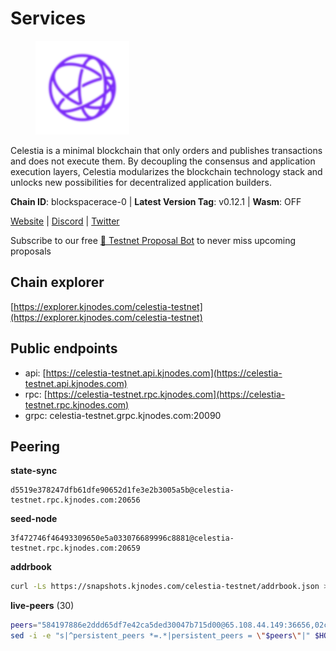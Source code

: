 # Services

<figure><img src="https://raw.githubusercontent.com/kj89/cosmos-images/main/logos/celestia.png" width="150" alt=""><figcaption></figcaption></figure>

Celestia is a minimal blockchain that only orders and publishes transactions and  does not execute them. By decoupling the consensus and application execution layers,  Celestia modularizes the blockchain technology stack and unlocks new possibilities  for decentralized application builders.

**Chain ID**: blockspacerace-0 | **Latest Version Tag**: v0.12.1 | **Wasm**: OFF

[Website](https://celestia.org) | [Discord](https://discord.gg/celestiacommunity) | [Twitter](https://twitter.com/CelestiaOrg)



Subscribe to our free [🤖 Testnet Proposal Bot](https://t.me/kjnodes_testnet_proposal_bot) to never miss upcoming proposals


## Chain explorer
[https://explorer.kjnodes.com/celestia-testnet](https://explorer.kjnodes.com/celestia-testnet)

## Public endpoints

* api: [https://celestia-testnet.api.kjnodes.com](https://celestia-testnet.api.kjnodes.com)
* rpc: [https://celestia-testnet.rpc.kjnodes.com](https://celestia-testnet.rpc.kjnodes.com)
* grpc: celestia-testnet.grpc.kjnodes.com:20090

## Peering

**state-sync**

```text
d5519e378247dfb61dfe90652d1fe3e2b3005a5b@celestia-testnet.rpc.kjnodes.com:20656
```

**seed-node**

```text
3f472746f46493309650e5a033076689996c8881@celestia-testnet.rpc.kjnodes.com:20659
```

**addrbook**
```bash
curl -Ls https://snapshots.kjnodes.com/celestia-testnet/addrbook.json > $HOME/.celestia-app/config/addrbook.json
```

**live-peers** (30)
```bash
peers="584197886e2ddd65df7e42ca5ded30047b715d00@65.108.44.149:36656,02c88d98245ec8b06546f6b19866b758f2df2c6e@95.217.194.249:26656,2b8f5b788108c593378ce0dad8faff180b854cb4@185.56.139.86:26656,e4fa11cfb413d69d95dc90a0e12125b091b1d574@51.158.115.159:26656,768ac4ece936ca4eb01b763c119edb74c53b58b2@135.181.26.67:26656,cb0c8eab8b18c4c6a2d0cc030d1b0787656b61bb@65.108.137.39:26656,9497e0c783d5cb9b18f6addfcf2f25cdc4d5d1a2@148.113.153.79:36656,e85b086d236a2c9a4d285e6d44126bb6fc6a1555@131.153.158.209:26656,0293f2cf7184da95bc6ea6ff31c7e97578b9c7ff@65.109.106.95:26656,143a1eda55f71240a9b22a1bedc00868fd2a46de@65.109.19.168:26656,29c8a82a0be59a2c6a5d6fb2ad0a2e1b4d09de0f@186.3.232.252:26656,24770b73138ee6a2113e4c35b5e3525749c21350@109.238.11.182:26656,e35144c78e110e2fa9c8ccdce919ae7b028d106d@3.144.212.128:31380,7a89c8c63ee0a305d236eabb435ea54f1c08d3dd@125.143.190.194:17002,5fa6853eb52bc3a5ff1fe56b988515d16644819a@65.21.232.33:2000,d3c0e1867ba635328dc019f1464acf1903f446a5@13.208.144.128:16656,a20a5f47307049619d2fe689f3c33f1f7ab9470c@162.55.245.144:2130,508706c7c37a7a5e4c99c4581d9334cbad34cb86@37.27.2.226:26656,71819ce1899c1f4f0f138f7a538958dd0d3d3ff8@5.9.78.252:27656,10c84789386c2ee3aacd8e09f04b78fac14fb3d7@209.126.86.119:26656,ec107d122efe80399fdc89c85bd1bad771005a05@75.119.133.252:26656,3ef426538e3b8bfa274aa9a442583bbbda71942f@185.144.99.12:26656,8f14ec71e1d712c912c27485a169c2519628cfb6@185.225.232.196:21656,fb9fc76ee67cd021b913752b49560dd9184688f2@135.181.216.215:36656,de36dc2bc32ecaacafb213d173f6218f93ebb306@144.76.105.14:26656,b9a59a4e1e521ff3bf651c20a17bbad61fdd443d@104.128.62.172:26656,af66f28f19f747bd2b5a18d91d143dc8e035f86a@47.147.226.228:52656,38a3604c87e19301b2a028ef0b4a0735014de749@64.25.109.145:26656,ec2e12d829db96e364eb6600f6e936405dc8e514@74.208.94.42:26656,d5519e378247dfb61dfe90652d1fe3e2b3005a5b@65.109.68.190:20656"
sed -i -e "s|^persistent_peers *=.*|persistent_peers = \"$peers\"|" $HOME/.celestia-app/config/config.toml
```
